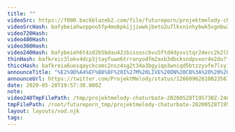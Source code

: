 ```yaml
---
title: ""
videoSrc: https://f000.backblazeb2.com/file/futureporn/projektmelody-chaturbate-20200528T195730Z.mp4
videoSrcHash: bafybeiahwzppno5fp4mobpkijjiwwkjbeto2u7lksninhybwk5vgnbw2qa?filename=projektmelody-chaturbate-20200528T195730Z.mp4
video720Hash: 
video480Hash: 
video360Hash: 
video240Hash: bafybeieh6t4zd2b5bdau42zbissoscbvu5ftd4dysvitqr24ecc2k2lb3i?filename=projektmelody-chaturbate-20200528T195730Z-240p.mp4
thinHash: bafkreic3lokv4dcp3jtayfuwo6trranyodfm2axb3dbcksndpvxor4o2du?filename=20200528T195730Z_thin.jpg
thiccHash: bafkreia6uosqayckcomc2nsz4sg2t34a3bgyiqo3wniqd5btzzyufe7lsy?filename=20200528T195730Z-thicc.jpg
announceTitle: "%E2%9D%A4%EF%B8%8F%20I%27M%20LIVE%20ON%20CB%3A%20%20%20%2B%20Announcements%20Below%21%20%201%20-%20Got%20an%20audio%20upgrade%21%20%20-%20I%20can%20make%20YouTube%20ASMR%20recordings%20now%2C%20from%20girlfriend%20bj%20to%20tax%20fraud%20%202%20-%20Permanently%20adding%20my%20Red%20Mode%20outfit%20to%20circulation.%20Haven%27t%20worn%20that%20baby%20for%20three%20months%21"
announceUrl: https://twitter.com/ProjektMelody/status/1266096281002356736
date: 2020-05-28T19:57:30.000Z
note: 
video240TmpFilePath: /tmp/projektmelody-chaturbate-20200528T195730Z-240p.mp4
tmpFilePath: /root/futureporn_tmp/projektmelody-chaturbate-20200528T195730Z.mp4
layout: layouts/vod.njk
tags:
---
```

